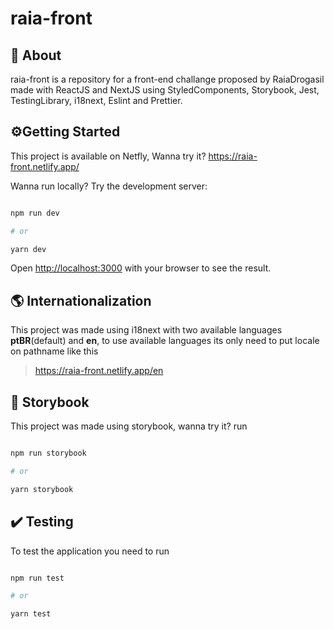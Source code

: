 # raia-front

## 📃 About

raia-front is a repository for a front-end challange proposed by RaiaDrogasil made with ReactJS and NextJS using StyledComponents, Storybook, Jest, TestingLibrary, i18next, Eslint and Prettier.

## ⚙️Getting Started

This project is available on Netfly, Wanna try it?
https://raia-front.netlify.app/

Wanna run locally? Try the development server:

```bash

npm run dev

# or

yarn dev

```

Open [http://localhost:3000](http://localhost:3000) with your browser to see the result.

## 🌎 Internationalization

This project was made using i18next with two available languages **ptBR**(default) and **en**, to use available languages its only need to put locale on pathname like this

> https://raia-front.netlify.app/en

## 📔 Storybook

This project was made using storybook, wanna try it? run

```bash

npm run storybook

# or

yarn storybook

```

## ✔️ Testing

To test the application you need to run

```bash

npm run test

# or

yarn test

```
